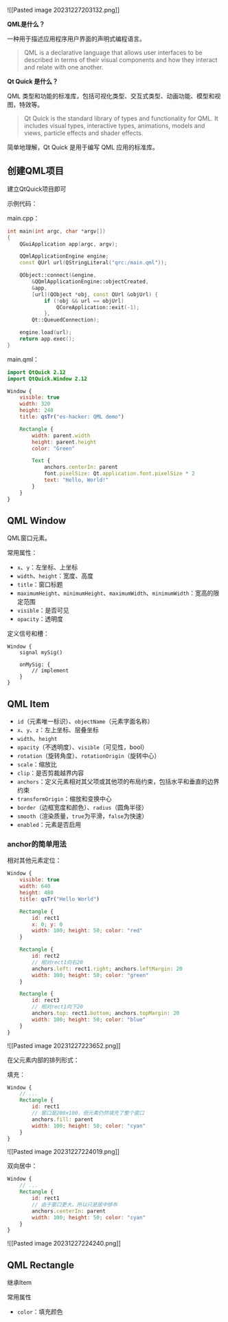 
![[Pasted image 20231227203132.png]]

**QML是什么？**

一种用于描述应用程序用户界面的声明式编程语言。

> QML is a declarative language that allows user interfaces to be described in terms of their visual components and how they interact and relate with one another.

**Qt Quick 是什么？**

QML 类型和功能的标准库，包括可视化类型、交互式类型、动画功能、模型和视图，特效等。

> Qt Quick is the standard library of types and functionality for QML. It includes visual types, interactive types, animations, models and views, particle effects and shader effects.  

简单地理解，Qt Quick 是用于编写 QML 应用的标准库。

## 创建QML项目

建立QtQuick项目即可

示例代码：

main.cpp：
```cpp
int main(int argc, char *argv[])
{
    QGuiApplication app(argc, argv);

    QQmlApplicationEngine engine;
    const QUrl url(QStringLiteral("qrc:/main.qml"));

    QObject::connect(&engine,
        &QQmlApplicationEngine::objectCreated,
        &app, 
        [url](QObject *obj, const QUrl &objUrl) {
            if (!obj && url == objUrl)
                QCoreApplication::exit(-1);
            },
        Qt::QueuedConnection);

    engine.load(url);
    return app.exec();
}
```

main.qml：
```qml
import QtQuick 2.12
import QtQuick.Window 2.12

Window {
    visible: true
    width: 320
    height: 240
    title: qsTr("es-hacker: QML demo")

    Rectangle {
        width: parent.width
        height: parent.height
        color: "Green"

        Text {
            anchors.centerIn: parent
            font.pixelSize: Qt.application.font.pixelSize * 2
            text: "Hello, World!"
        }
    }
}
```

## QML Window

QML窗口元素。

常用属性：
- `x`、`y`：左坐标、上坐标
- `width`、`height`：宽度、高度
- `title`：窗口标题
- `maximumHeight`、`minimumHeight`、`maximumWidth`、`minimumWidth`：宽高的限定范围
- `visible`：是否可见
- `opacity`：透明度

定义信号和槽：
```
Window {
	signal mySig()

	onMySig: {
		// implement
	}
}
```

## QML Item

- `id`（元素唯一标识）、`objectName`（元素字面名称）
- `x`、`y`、`z`：左上坐标、层叠坐标
- `width`、`height`
- `opacity`（不透明度）、`visible`（可见性，bool）
- `rotation`（旋转角度）、`rotationOrigin`（旋转中心）
- `scale`：缩放比
- `clip`：是否剪裁越界内容
- `anchors`：定义元素相对其父项或其他项的布局约束，包括水平和垂直的边界约束
- `transformOrigin`：缩放和变换中心
- `border`（边框宽度和颜色）、`radius`（圆角半径）
- `smooth`（渲染质量，`true`为平滑，`false`为快速）
- `enabled`：元素是否启用

### anchor的简单用法

相对其他元素定位：
```qml
Window {
    visible: true
    width: 640
    height: 480
    title: qsTr("Hello World")

    Rectangle {
        id: rect1
        x: 0; y: 0
        width: 100; height: 50; color: "red"
    }

    Rectangle {
        id: rect2
        // 相对rect1向右20
        anchors.left: rect1.right; anchors.leftMargin: 20
        width: 100; height: 50; color: "green"
    }

    Rectangle {
        id: rect3
        // 相对rect1向下20
        anchors.top: rect1.bottom; anchors.topMargin: 20
        width: 100; height: 50; color: "blue"
    }
}
```

![[Pasted image 20231227223652.png]]

在父元素内部的排列形式：

填充：
```qml
Window {
	// ...
    Rectangle {
        id: rect1
        // 窗口是200x100，但元素仍然填充了整个窗口
        anchors.fill: parent
        width: 100; height: 50; color: "cyan"
    }
}
```
![[Pasted image 20231227224019.png]]

双向居中：
```qml
Window {
	// ...
    Rectangle {
        id: rect1
        // 由于窗口更大，所以只是居中排布
        anchors.centerIn: parent
        width: 100; height: 50; color: "cyan"
    }
}
```
![[Pasted image 20231227224240.png]]

## QML Rectangle

继承Item

常用属性
- `color`：填充颜色